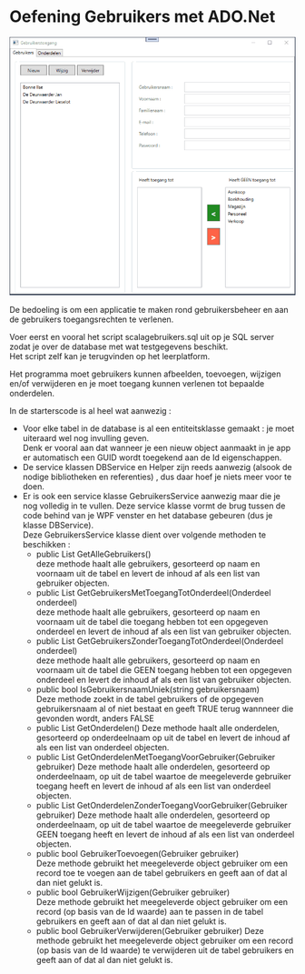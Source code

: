 # Oefening Gebruikers met ADO.Net  

  ![demo](assets/demo.gif)

De bedoeling is om een applicatie te maken rond gebruikersbeheer en aan de gebruikers toegangsrechten te verlenen.  

Voer eerst en vooral het script scalagebruikers.sql uit op je SQL server zodat je over de database met wat testgegevens beschikt.  
Het script zelf kan je terugvinden op het leerplatform.  

Het programma moet gebruikers kunnen afbeelden, toevoegen, wijzigen en/of verwijderen en je moet toegang kunnen verlenen tot bepaalde onderdelen.  

In de starterscode is al heel wat aanwezig : 
  * Voor elke tabel in de database is al een entiteitsklasse gemaakt : je moet uiteraard wel nog invulling geven.  
    Denk er vooral aan dat wanneer je een nieuw object aanmaakt in je app er automatisch een GUID wordt toegekend aan de Id eigenschappen.  
  * De service klassen DBService en Helper zijn reeds aanwezig (alsook de nodige bibliotheken en referenties) , dus daar hoef je niets meer voor te doen.  
  * Er is ook een service klasse GebruikersService aanwezig maar die je nog volledig in te vullen.  Deze service klasse vormt de brug tussen de code behind van je WPF venster en het database gebeuren (dus je klasse DBService).  
    Deze GebruikersService klasse dient over volgende methoden te beschikken : 
    * public List<Gebruiker> GetAlleGebruikers()  
      deze methode haalt alle gebruikers, gesorteerd op naam en voornaam uit de tabel en levert de inhoud af als een list van gebruiker objecten.  
    * public List<Gebruiker> GetGebruikersMetToegangTotOnderdeel(Onderdeel onderdeel)    
      deze methode haalt alle gebruikers, gesorteerd op naam en voornaam uit de tabel die toegang hebben tot een opgegeven onderdeel en levert de inhoud af als een list van gebruiker objecten.
    * public List<Gebruiker> GetGebruikersZonderToegangTotOnderdeel(Onderdeel onderdeel)  
      deze methode haalt alle gebruikers, gesorteerd op naam en voornaam uit de tabel die GEEN toegang hebben tot een opgegeven onderdeel en levert de inhoud af als een list van gebruiker objecten.    
    * public bool IsGebruikersnaamUniek(string gebruikersnaam)  
      Deze methode zoekt in de tabel gebruikers of de opgegeven gebruikersnaam al of niet bestaat en geeft TRUE terug wannneer die gevonden wordt, anders FALSE  
    * public List<Onderdeel> GetOnderdelen()
      Deze methode haalt alle onderdelen, gesorteerd op onderdeelnaam op uit de tabel en levert de inhoud af als een list van onderdeel objecten.  
    * public List<Onderdeel> GetOnderdelenMetToegangVoorGebruiker(Gebruiker gebruiker)
      Deze methode haalt alle onderdelen, gesorteerd op onderdeelnaam, op uit de tabel waartoe de meegeleverde gebruiker toegang heeft en levert de inhoud af als een list van onderdeel objecten. 
    * public List<Onderdeel> GetOnderdelenZonderToegangVoorGebruiker(Gebruiker gebruiker)
      Deze methode haalt alle onderdelen, gesorteerd op onderdeelnaam, op uit de tabel waartoe de meegeleverde gebruiker GEEN toegang heeft en levert de inhoud af als een list van onderdeel objecten. 
    * public bool GebruikerToevoegen(Gebruiker gebruiker)   
      Deze methode gebruikt het meegeleverde object gebruiker om een record toe te voegen aan de tabel gebruikers en geeft aan of dat al dan niet gelukt is.  
    * public bool GebruikerWijzigen(Gebruiker gebruiker)  
      Deze methode gebruikt het meegeleverde object gebruiker om een record (op basis van de Id waarde) aan te passen in de tabel gebruikers en geeft aan of dat al dan niet gelukt is.  
    * public bool GebruikerVerwijderen(Gebruiker gebruiker)
      Deze methode gebruikt het meegeleverde object gebruiker om een record (op basis van de Id waarde) te verwijderen uit de tabel gebruikers en geeft aan of dat al dan niet gelukt is.  
  
